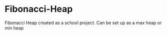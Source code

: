 # Fibonacci-Heap
Fibonacci Heap created as a school project. Can be set up as a max heap or min heap
